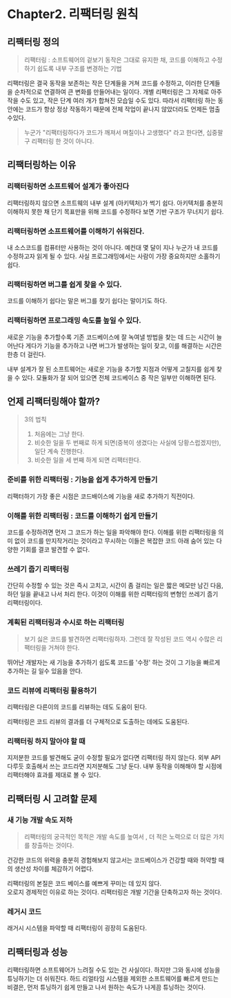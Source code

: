 # Chapter2. 리팩터링 원칙

## 리팩터링 정의

> 리팩터링 : 소프트웨어의 겉보기 동작은 그대로 유지한 채, 코드를 이해하고 수정하기 쉽도록 내부 구조를 
> 변경하는 기법

리팩터링은 결국 동작을 보존하는 작은 단계들을 거쳐 코드를 수정하고, 이러한 단계들을 
순차적으로 연결하여 큰 변화를 만들어내는 일이다. 개별 리팩터링은 그 자체로 아주 작을 수도 있고,
작은 단계 여러 개가 합쳐진 모습일 수도 있다.
따라서 리팩터링 하는 동안에는 코드가 항상 정상 작동하기 때문에 전체 작업이 끝나지 않았더라도 
언제든 멈출 수있다.

> 누군가 "리팩터링하다가 코드가 깨져서 며칠이나 고생했다" 라고 한다면, 십중팔구 리팩터링 한 것이 아니다.


## 리팩터링하는 이유

### 리팩터링하면 소프트웨어 설계가 좋아진다

리팩터링하지 않으면 소프트웨의 내부 설계 (아키텍처)가 썩기 쉽다.
아키텍처를 충분히 이해하지 못한 채 단기 목표만을 위해 코드를 수정하다 보면 기반 구조가 
무너지기 쉽다.

### 리팩터링하면 소프트웨어를 이해하기 쉬워진다.

내 소스코드를 컴퓨터만 사용하는 것이 아니다. 예컨대 몇 달이 지나 누군가 내 코드를
수정하고자 읽게 될 수 있다. 사실 프로그래밍에서는 사람이 가장 중요하지만 소홀하기 쉽다.

### 리팩터링하면 버그를 쉽게 찾을 수 있다.

코드를 이해하기 쉽다는 말은 버그를 찾기 쉽다는 말이기도 하다.

### 리팩터링하면 프로그래밍 속도를 높일 수 있다.

새로운 기능을 추가할수록 기존 코드베이스에 잘 녹여낼 방법을 찾는 데 드는 시간이
늘어난다 게다가 기능을 추가하고 나면 버그가 발생하는 일이 잦고, 이를 해결하는 시간은
한층 더 걸린다.

내부 설계가 잘 된 소프트웨어는 새로운 기능을 추가할 지점과 어떻게 고칠지를 쉽게 찾을 수 있다.
모듈화가 잘 되어 있으면 전체 코드베이스 중 작은 일부만 이해하면 된다.


## 언제 리팩터링해야 할까?

> 3의 법칙
> <br/>
> 1. 처음에는 그냥 한다.
> 2. 비슷한 일을 두 번째로 하게 되면(중복이 생겼다는 사실에 당황스럽겠지만), 일단 계속 진행한다.
> 3. 비슷한 일을 세 번째 하게 되면 리팩터한다.


### 준비를 위한 리팩터링 : 기능을 쉽게 추가하게 만들기
리팩터하기 가장 좋은 시점은 코드배이스에 기능을 새로 추가하기 직전이다.


### 이해를 위한 리팩터링 : 코드를 이해하기 쉽게 만들기

코드를 수정하려면 먼저 그 코드가 하는 일을 파악해야 한다.
이해를 위한 리팩터링을 의미 없이 코드를 만지작거리는 것이라고 무시하는 이들은
복잡한 코드 아래 숨어 있는 다양한 기회를 결코 발견할 수 없다.

### 쓰레기 줍기 리팩터링

간단히 수정할 수 있는 것은 즉시 고치고, 시간이 좀 걸리는 일은 짧은 메모만 남긴 다음,
하던 일을 끝내고 나서 처리 한다.
이것이 이해를 위한 리팩터링의 변형인 쓰레기 줍기 리팩터링이다.

### 계획된 리팩터링과 수시로 하는 리팩터링

> 보기 싫은 코드를 발견하면 리팩터링하자. 그런데 잘 작성된 코드 역시 수많은 리팩터링을 거쳐야 한다.


뛰어난 개발자는 새 기능을 추가하기 쉽도록 코드를 '수정' 하는 것이 그 기능을 
빠르게 추가하는 길 일수 있음을 안다.


### 코드 리뷰에 리팩터링 활용하기

리팩터링은 다른이의 코드를 리뷰하는 데도 도움이 된다.

리팩터링은 코드 리뷰의 결과를 더 구체적으로 도출하는 데에도 도움된다.


### 리팩터링 하지 말아야 할 때 

지저분한 코드를 발견해도 굳이 수정할 필요가 없다면 리팩터링 하지 않는다. 외부 API 다루듯 
호출해서 쓰는 코드라면 지저분해도 그냥 둔다.
내부 동작을 이해해야 할 시점에 리팩터해야 효과를 제대로 볼 수 있다.

## 리팩터링 시 고려할 문제

### 새 기능 개발 속도 저하

> 리팩터링의 궁극적인 목적은 개발 속도를 높여서 , 더 적은 노력으로 더 많은 가치를 창출하는 것이다.


건강한 코드의 위력을 충분히 경험해보지 않고서는 코드베이스가 건강할 때와 허약할 때의 생산성 차이를
체감하기 어렵다.

리팩터링의 본질은 코드 베이스를 예쁘게 꾸미는 데 있지 않다.  
오로지 경제적인 이유로 하는 것이다.
리팩터링은 개발 기간을 단축하고자 하는 것이다.


### 레거시 코드

래거시 시스템을 파악할 때 리팩터링이 굉장히 도움된다.

## 리팩터링과 성능

리팩터링하면 소프트웨어가 느려질 수도 있는 건 사실이다.
하지만 그와 동시에 성능을 튜닝하기는 더 쉬워진다.
하드 리얼타임 시스템을 제외한 소프트웨어를 빠르게 만드는 비결은, 먼저 튜닝하기 쉽게 만들고 나서
원하는 속도가 나게끔 튜닝하는 것이다.



